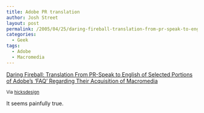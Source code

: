 ```yaml
---
title: Adobe PR translation
author: Josh Street
layout: post
permalink: /2005/04/25/daring-fireball-translation-from-pr-speak-to-english-of-selected-portions-of-adobes-faq-regarding-their-acquisition-of-macromedia/
categories:
  - Geek
tags:
  - Adobe
  - Macromedia
---
```

[Daring Fireball: Translation From PR-Speak to English of Selected Portions of Adobe&#8217;s &#8216;FAQ&#8217; Regarding Their Acquisition of Macromedia][1]

<small>Via <a href="http://www.hicksdesign.co.uk">hicksdesign</a></small>

It seems painfully true.

 [1]: http://daringfireball.net/2005/04/adobe_translation